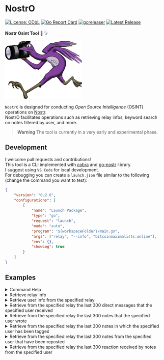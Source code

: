 # NostrO
[![License: ODbL](https://img.shields.io/badge/License-PDDL-brightgreen.svg)](https://opendatacommons.org/licenses/pddl/)  [![Go Report Card](https://goreportcard.com/badge/github.com/r3drun3/nostro)](https://goreportcard.com/report/github.com/r3drun3/nostro)  [![goreleaser](https://github.com/R3DRUN3/nostro/actions/workflows/release.yaml/badge.svg)](https://github.com/R3DRUN3/nostro/actions/workflows/release.yaml)  [![Latest Release](https://img.shields.io/github/v/release/r3drun3/nostro?logo=github)](https://github.com/r3drun3/nostro/releases/latest)

**Nostr Osint Tool** 🔎 𓅦  
  

<img src="images/logo.png" alt="Nostr Logo" width="250" height="190">  

`NostrO` is designed for conducting *Open Source Intelligence* (OSINT) operations on [Nostr](https://nostr.com/).  
NostrO facilitates operations such as retrieving relay infos, keyword search on notes filtered by user, and more.  

> **Warning**
> The tool is currently in a very early and experimental phase.

## Development
I welcome pull requests and contributions!  
This tool is a CLI implemented with [cobra](https://github.com/spf13/cobra) and [go-nostr](https://github.com/nbd-wtf/go-nostr) library.  
I suggest using `VS Code` for local development.  
For debugging you can create a `launch.json` file similar to the following (change the command you want to test):  
```json
{
    "version": "0.2.0",
    "configurations": [
        {
            "name": "Launch Package",
            "type": "go",
            "request": "launch",
            "mode": "auto",
            "program": "${workspaceFolder}/main.go",
            "args": ["relay", "--info", "bitcoinmaximalists.online"],
            "env": {},
            "showLog": true
        }
    ]
}
```  

  



## Examples

<details>
  <summary>Command Help</summary>

```console
nostro --help
Welcome to NostrO 🔎 𓅦

Usage:
  nostro [flags]
  nostro [command]

Available Commands:
  completion  Generate the autocompletion script for the specified shell
  dm          Operations on direct messages
  help        Help about any command
  notes       Operations on notes
  relay       Operations on relays
  user        Operations on users

Flags:
  -h, --help   help for nostro

Use "nostro [command] --help" for more information about a command.

```  

```console
nostro relay --help
Retrieve data on nostr relays

Usage:
  nostro relay [flags]

Flags:
  -h, --help   help for relay
      --info   Retrieve relay information document (nip-11)
```
</details>  



<details>
  <summary>Retrieve relay info</summary>
  
  ```console
nostro relay --info relay.nostrview.com
####################### RELAY INFO #######################
NAME:  relay.nostrview.com
DESCRIPTION:  Nostrview relay
PUB KEY:  2e9397a8c9268585668b76479f88e359d0ee261f8e8ea07b3b3450546d1601c8
CONTACT:  2e9397a8c9268585668b76479f88e359d0ee261f8e8ea07b3b3450546d1601c8
SUPPORTED NIPS:  [1 2 4 9 11 12 15 16 20 22 26 28 33 40 111]
SOFTWARE:  git+https://github.com/Cameri/nostream.git
VERSION:  1.22.2
LIMITATION:  &{524288 10 10 5000 256 4 2500 102400 0 false true}
PAYMENTSURL:  https://relay.nostrview.com/invoices
##########################################################
```  
</details>  



<details>
  <summary>Retrieve user info from the specified relay</summary>

```console
nostro user --info npub1rusgp3upyrtpsy2pcqznl6e8hejg9ne8u2eg05gzc4n2cctsugksvcx2np nos.lol
####################### USER INFO #######################
[[i twitter:AIXI282589933 1708101078024343815] [i github:R3DRUN3 0f954e6fada304dacdb8e7389eefaf2b]]
Name: r3drun3
Picture: https://i.postimg.cc/rwTgJm0G/symbol-1.gif
Username: r3drun3
Display Name: r3drun3
Banner: https://i.postimg.cc/90FYS0D7/1327483.png
Website: 
About: Just a collection of quantum bits,
constantly phasing between cyberspace and meatspace.
Nip05: r3drun3@Nostr-Check.com
Lud16: smallfiction78@walletofsatoshi.com
Lud06: 
Created At: 1689593935
Nip05 Valid: false
##########################################################
```
</details>  



<details>
  <summary>Retrieve from the specified relay the last 300 direct messages that the specified user received</summary>

```console
nostro dm --userreceived npub1rusgp3upyrtpsy2pcqznl6e8hejg9ne8u2eg05gzc4n2cctsugksvcx2np nos.lol
returned events saved to user_received_direct_messages.json
```
</details>  

<details>
  <summary>Retrieve from the specified relay the last 300 notes that the specified user wrote</summary>

```console
nostro notes --userwritten npub1rusgp3upyrtpsy2pcqznl6e8hejg9ne8u2eg05gzc4n2cctsugksvcx2np nos.lol
returned events saved to user_written_notes.json
```
</details>  


<details>
  <summary>Retrieve from the specified relay the last 300 notes in which the specified user has been tagged</summary>
  
```console
nostro notes --usertagged npub1rusgp3upyrtpsy2pcqznl6e8hejg9ne8u2eg05gzc4n2cctsugksvcx2np nos.lol
returned events saved to user_tagged_notes.json
```  
</details>  

<details>
  <summary>Retrieve from the specified relay the last 300 notes from the specified user that have been reposted</summary>
  
```console
nostro notes --userreposted npub1rusgp3upyrtpsy2pcqznl6e8hejg9ne8u2eg05gzc4n2cctsugksvcx2np nos.lol
returned events saved to user_reposted_notes.json
```  
</details>


<details>
  <summary>Retrieve from the specified relay the last 300 reaction received by notes from the specified user</summary>
  
```console
nostro notes --userreacted npub1rusgp3upyrtpsy2pcqznl6e8hejg9ne8u2eg05gzc4n2cctsugksvcx2np nos.lol
returned events saved to user_reacted_notes.json
```  
</details>



